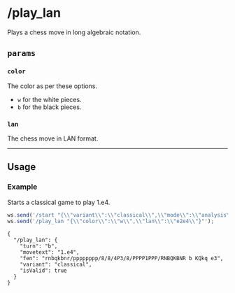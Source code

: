# /play_lan

Plays a chess move in long algebraic notation.

## `params`

### `color`

The color as per these options.

- `w` for the white pieces.
- `b` for the black pieces.

### `lan`

The chess move in LAN format.

---

## Usage

### Example

Starts a classical game to play 1.e4.

```js
ws.send('/start "{\\"variant\\":\\"classical\\",\\"mode\\":\\"analysis\\"}"');
ws.send('/play_lan "{\\"color\\":\\"w\\",\\"lan\\":\\"e2e4\\"}"');
```

```text
{
  "/play_lan": {
    "turn": "b",
    "movetext": "1.e4",
    "fen": "rnbqkbnr/pppppppp/8/8/4P3/8/PPPP1PPP/RNBQKBNR b KQkq e3",
    "variant": "classical",
    "isValid": true
  }
}
```
